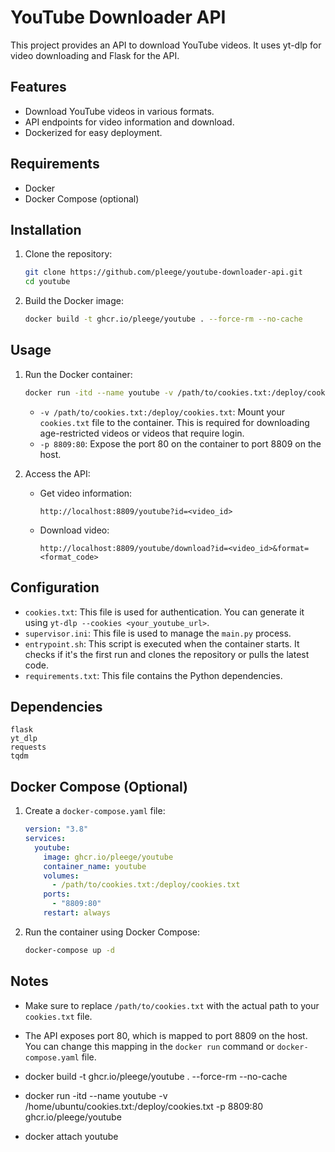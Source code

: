 # YouTube Downloader API

This project provides an API to download YouTube videos. It uses yt-dlp for video downloading and Flask for the API.

## Features

*   Download YouTube videos in various formats.
*   API endpoints for video information and download.
*   Dockerized for easy deployment.

## Requirements

*   Docker
*   Docker Compose (optional)

## Installation

1.  Clone the repository:

    ```bash
    git clone https://github.com/pleege/youtube-downloader-api.git
    cd youtube
    ```

2.  Build the Docker image:

    ```bash
    docker build -t ghcr.io/pleege/youtube . --force-rm --no-cache
    ```

## Usage

1.  Run the Docker container:

    ```bash
    docker run -itd --name youtube -v /path/to/cookies.txt:/deploy/cookies.txt -p 8809:80 ghcr.io/pleege/youtube
    ```

    *   `-v /path/to/cookies.txt:/deploy/cookies.txt`: Mount your `cookies.txt` file to the container. This is required for downloading age-restricted videos or videos that require login.
    *   `-p 8809:80`: Expose the port 80 on the container to port 8809 on the host.

2.  Access the API:

    *   Get video information:

        ```
        http://localhost:8809/youtube?id=<video_id>
        ```

    *   Download video:

        ```
        http://localhost:8809/youtube/download?id=<video_id>&format=<format_code>
        ```

## Configuration

*   `cookies.txt`: This file is used for authentication. You can generate it using `yt-dlp --cookies <your_youtube_url>`.
*   `supervisor.ini`: This file is used to manage the `main.py` process.
*   `entrypoint.sh`: This script is executed when the container starts. It checks if it's the first run and clones the repository or pulls the latest code.
*   `requirements.txt`: This file contains the Python dependencies.

## Dependencies

```
flask
yt_dlp
requests
tqdm
```

## Docker Compose (Optional)

1.  Create a `docker-compose.yaml` file:

    ```yaml
    version: "3.8"
    services:
      youtube:
        image: ghcr.io/pleege/youtube
        container_name: youtube
        volumes:
          - /path/to/cookies.txt:/deploy/cookies.txt
        ports:
          - "8809:80"
        restart: always
    ```

2.  Run the container using Docker Compose:

    ```bash
    docker-compose up -d
    ```

## Notes

*   Make sure to replace `/path/to/cookies.txt` with the actual path to your `cookies.txt` file.
*   The API exposes port 80, which is mapped to port 8809 on the host. You can change this mapping in the `docker run` command or `docker-compose.yaml` file.


* docker build -t ghcr.io/pleege/youtube . --force-rm --no-cache

* docker run -itd --name youtube -v /home/ubuntu/cookies.txt:/deploy/cookies.txt -p 8809:80 ghcr.io/pleege/youtube

* docker attach youtube